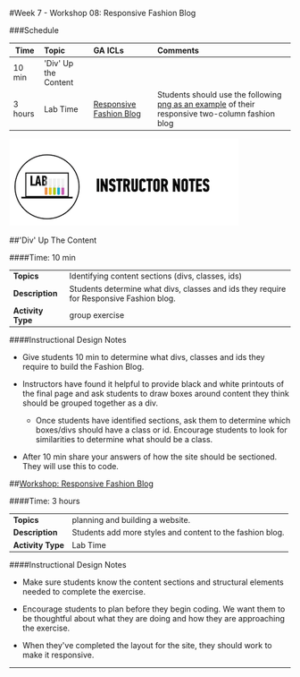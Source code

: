 #Week 7 - Workshop 08: Responsive Fashion Blog


###Schedule


| Time | Topic| GA ICLs| Comments |
| ------|:-------------|:-------------------|:----------------|
|10 min| 'Div' Up the Content| | |
|3 hours| Lab Time | [Responsive Fashion Blog](solution/fashion_blog_part2/index.html) | Students should use the following [png as an example](starter_code/fashion_blog_part2.png) of their responsive two-column fashion blog | 

![Exercise - Instructor](../../img/icons/instr_lab.png)

##'Div' Up The Content

####Time: 10 min

| | |
| ------------- |:-------------|
| __Topics__ | Identifying content sections (divs, classes, ids) | 
| __Description__| Students determine what divs, classes and ids they require for Responsive Fashion blog.|    
| __Activity Type__| group exercise| 


####Instructional Design Notes 

*	Give students 10 min to determine what divs, classes and ids they require to build the Fashion Blog. 

*	Instructors have found it helpful to provide black and white printouts of the final page and ask students to draw boxes around content they think should be grouped together as a div. 
	*	Once students have identified sections, ask them to determine which boxes/divs should have a class or id. Encourage students to look for similarities to determine what should be a class. 

*	After 10 min share your answers of how the site should be sectioned. They will use this to code.



##[Workshop: Responsive Fashion Blog](solution/fashion_blog_part2/index.html)

####Time: 3 hours

| | |
| ------------- |:-------------|
| __Topics__ | planning and building a website. | 
| __Description__| Students add more styles and content to the fashion blog. |    
| __Activity Type__| Lab Time | 


####Instructional Design Notes 

*	Make sure students know the content sections and structural elements needed to complete the exercise.  

*	Encourage students to plan before they begin coding. We want them to be thoughtful about what they are doing and how they are approaching the exercise.

* When they've completed the layout for the site, they should work to make it responsive.




---





